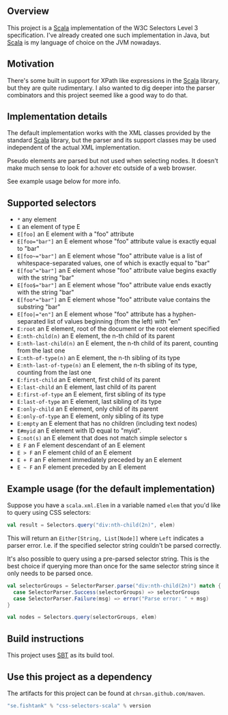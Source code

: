 ## Overview

This project is a [Scala][scala] implementation of the
W3C Selectors Level 3 specification. I've already created one such
implementation in Java, but [Scala][scala] is my language of choice on
the JVM nowadays.

## Motivation

There's some built in support for XPath like expressions in the
[Scala][scala] library, but they are quite rudimentary. I also wanted
to dig deeper into the parser combinators and this project seemed like
a good way to do that.

## Implementation details

The default implementation works with the XML classes provided by the
standard [Scala][scala] library, but the parser and its support
classes may be used independent of the actual XML implementation.

Pseudo elements are parsed but not used when selecting nodes. It
doesn't make much sense to look for a:hover etc outside of a web browser.

See example usage below for more info.

## Supported selectors

* `*` any element
* `E` an element of type E
* `E[foo]` an E element with a "foo" attribute
* `E[foo="bar"]` an E element whose "foo" attribute value is exactly equal to "bar"
* `E[foo~="bar"]` an E element whose "foo" attribute value is a list of whitespace-separated values, one of which is exactly equal to "bar"
* `E[foo^="bar"]` an E element whose "foo" attribute value begins exactly with the string "bar"
* `E[foo$="bar"]` an E element whose "foo" attribute value ends exactly with the string "bar"
* `E[foo*="bar"]` an E element whose "foo" attribute value contains the substring "bar"
* `E[foo|="en"]` an E element whose "foo" attribute has a hyphen-separated list of values beginning (from the left) with "en"
* `E:root` an E element, root of the document or the root element specified
* `E:nth-child(n)` an E element, the n-th child of its parent
* `E:nth-last-child(n)` an E element, the n-th child of its parent, counting from the last one
* `E:nth-of-type(n)` an E element, the n-th sibling of its type
* `E:nth-last-of-type(n)` an E element, the n-th sibling of its type, counting from the last one
* `E:first-child` an E element, first child of its parent
* `E:last-child` an E element, last child of its parent
* `E:first-of-type` an E element, first sibling of its type
* `E:last-of-type` an E element, last sibling of its type
* `E:only-child` an E element, only child of its parent
* `E:only-of-type` an E element, only sibling of its type
* `E:empty` an E element that has no children (including text nodes)
* `E#myid` an E element with ID equal to "myid".
* `E:not(s)` an E element that does not match simple selector s
* `E F` an F element descendant of an E element
* `E > F` an F element child of an E element
* `E + F` an F element immediately preceded by an E element
* `E ~ F` an F element preceded by an E element

## Example usage (for the default implementation)

Suppose you have a `scala.xml.Elem` in a variable named `elem` that
you'd like to query using CSS selectors:

```scala
val result = Selectors.query("div:nth-child(2n)", elem)
```

This will return an `Either[String, List[Node]]` where `Left`
indicates a parser error. I.e. if the specified selector string
couldn't be parsed correctly.

It's also possible to query using a pre-parsed selector string. This
is the best choice if querying more than once for the same selector
string since it only needs to be parsed once.

```scala
val selectorGroups = SelectorParser.parse("div:nth-child(2n)") match {
  case SelectorParser.Success(selectorGroups) => selectorGroups
  case SelectorParser.Failure(msg) => error("Parse error: " + msg)
}

val nodes = Selectors.query(selectorGroups, elem)
```

## Build instructions

This project uses [SBT](http://www.scala-sbt.org/) as its build tool.

## Use this project as a dependency

The artifacts for this project can be found at `chrsan.github.com/maven`.

```scala
"se.fishtank" % "css-selectors-scala" % version
```

[scala]:http://scala-lang.org/
